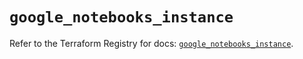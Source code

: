 # `google_notebooks_instance`

Refer to the Terraform Registry for docs: [`google_notebooks_instance`](https://registry.terraform.io/providers/hashicorp/google-beta/6.37.0/docs/resources/google_notebooks_instance).
